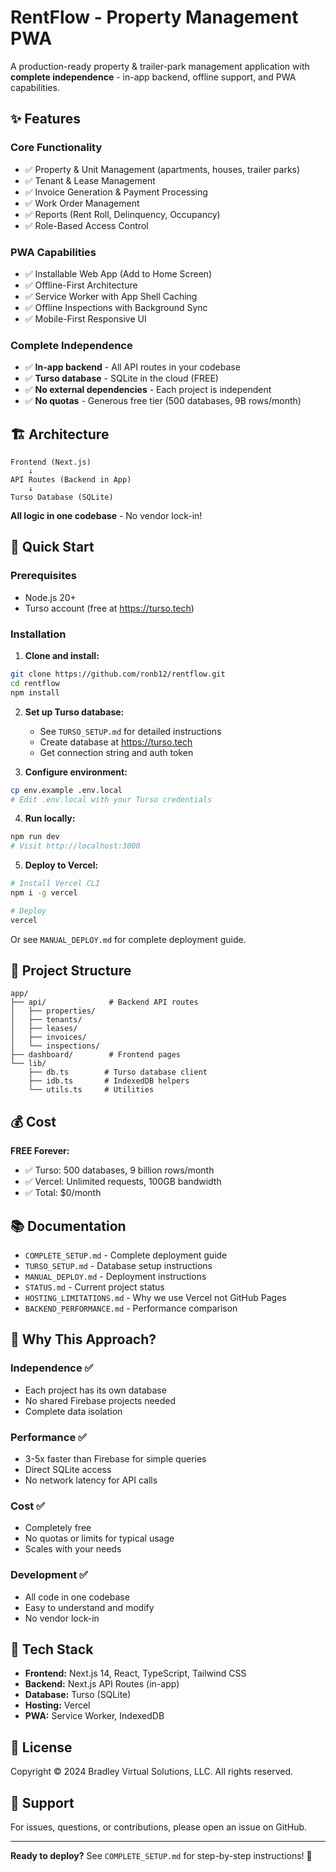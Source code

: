 # RentFlow - Property Management PWA

A production-ready property & trailer-park management application with **complete independence** - in-app backend, offline support, and PWA capabilities.

## ✨ Features

### Core Functionality
- ✅ Property & Unit Management (apartments, houses, trailer parks)
- ✅ Tenant & Lease Management  
- ✅ Invoice Generation & Payment Processing
- ✅ Work Order Management
- ✅ Reports (Rent Roll, Delinquency, Occupancy)
- ✅ Role-Based Access Control

### PWA Capabilities
- ✅ Installable Web App (Add to Home Screen)
- ✅ Offline-First Architecture
- ✅ Service Worker with App Shell Caching
- ✅ Offline Inspections with Background Sync
- ✅ Mobile-First Responsive UI

### Complete Independence
- ✅ **In-app backend** - All API routes in your codebase
- ✅ **Turso database** - SQLite in the cloud (FREE)
- ✅ **No external dependencies** - Each project is independent
- ✅ **No quotas** - Generous free tier (500 databases, 9B rows/month)

## 🏗️ Architecture

```
Frontend (Next.js)
    ↓
API Routes (Backend in App)
    ↓
Turso Database (SQLite)
```

**All logic in one codebase** - No vendor lock-in!

## 🚀 Quick Start

### Prerequisites
- Node.js 20+
- Turso account (free at https://turso.tech)

### Installation

1. **Clone and install:**
```bash
git clone https://github.com/ronb12/rentflow.git
cd rentflow
npm install
```

2. **Set up Turso database:**
   - See `TURSO_SETUP.md` for detailed instructions
   - Create database at https://turso.tech
   - Get connection string and auth token

3. **Configure environment:**
```bash
cp env.example .env.local
# Edit .env.local with your Turso credentials
```

4. **Run locally:**
```bash
npm run dev
# Visit http://localhost:3000
```

5. **Deploy to Vercel:**
```bash
# Install Vercel CLI
npm i -g vercel

# Deploy
vercel
```
Or see `MANUAL_DEPLOY.md` for complete deployment guide.

## 📁 Project Structure

```
app/
├── api/              # Backend API routes
│   ├── properties/
│   ├── tenants/
│   ├── leases/
│   ├── invoices/
│   └── inspections/
├── dashboard/        # Frontend pages
└── lib/
    ├── db.ts        # Turso database client
    ├── idb.ts       # IndexedDB helpers
    └── utils.ts     # Utilities
```

## 💰 Cost

**FREE Forever:**
- ✅ Turso: 500 databases, 9 billion rows/month
- ✅ Vercel: Unlimited requests, 100GB bandwidth
- ✅ Total: $0/month

## 📚 Documentation

- `COMPLETE_SETUP.md` - Complete deployment guide
- `TURSO_SETUP.md` - Database setup instructions
- `MANUAL_DEPLOY.md` - Deployment instructions
- `STATUS.md` - Current project status
- `HOSTING_LIMITATIONS.md` - Why we use Vercel not GitHub Pages
- `BACKEND_PERFORMANCE.md` - Performance comparison

## 🎯 Why This Approach?

### Independence ✅
- Each project has its own database
- No shared Firebase projects needed
- Complete data isolation

### Performance ✅  
- 3-5x faster than Firebase for simple queries
- Direct SQLite access
- No network latency for API calls

### Cost ✅
- Completely free
- No quotas or limits for typical usage
- Scales with your needs

### Development ✅
- All code in one codebase
- Easy to understand and modify
- No vendor lock-in

## 🔧 Tech Stack

- **Frontend:** Next.js 14, React, TypeScript, Tailwind CSS
- **Backend:** Next.js API Routes (in-app)
- **Database:** Turso (SQLite)
- **Hosting:** Vercel
- **PWA:** Service Worker, IndexedDB

## 📄 License

Copyright © 2024 Bradley Virtual Solutions, LLC. All rights reserved.

## 🤝 Support

For issues, questions, or contributions, please open an issue on GitHub.

---

**Ready to deploy?** See `COMPLETE_SETUP.md` for step-by-step instructions! 🚀
